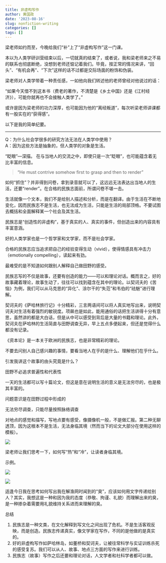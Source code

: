 ```yaml
---
title: 非虚构写作
author: 黄国政
date: '2023-08-16'
slug: nonfiction-writing
categories: []
tags: []
---
```


<!--more-->

梁老师如约而至，今晚给我们“补”上了“非虚构写作”这一门课。

本以为人类学研训营结束以后，一切就真的结束了，或者说，我和梁老师来之不易的联系也彻底断绝，没想到老师还惦记着我们。毕竟，按正常的情况来讲，“回头”、“有机会再”、“下次”这样的话不过都是交际场面的粉饰和伪装。

梁老师对人类学带着一种责任感，一如他向我们转述他的老师曾经对他说过的话：

“如果今天借不到这本书（费老的著作，不清楚是《乡土中国》还是《江村经济》），可能你就再也不会接触人类学了。”

或许是因为梁老师的功力深厚，也可能因为他的“离经叛道”，每次听梁老师讲课都有一股实在的“获得感”。

以下是我的简单纪要。

---

Q：为什么社会学很多的研究方法无法在人类学中使用？  
A：因为这些方法是抽象的，但人类学的对象是生活。

“眨眼”—深描。
在与当地人的交流之中，即使只是一次“眨眼”，也可能蕴含着无比丰富的信息。

> “He must contrive somehow first to grasp and then to render”

如何“抓住”？并非得到问卷，拿到录音就可以了，这远远无法表达出当地人的生活，还要“render”。在合格的民族志面前，所谓问卷不堪一击。

生活就像一个文本，我们不是给别人描述和分析，而是在翻译。由于生活在不断地变化，因而民族志不是生活，也无法成为生活，只能是生活的局部顶格。不要试图去概括和全面解释某一个社会及其生活。

民族志是“创造性的非虚构”，基于真实的人、真实的事件，但创造出来的内容具有丰富意涵。

好的人类学家也是一个哲学家和文学家，而不是社会学家。

合格的民族志应当追求把自己的经验变得生动（vivid），使得情感具有冲击力（emotionally compelling），读起来有劲。

最难受的是不知道如何跟别人解释自己做田野的感受。

民族志写的不仅是故事，还要有创造的能力——可以和理论对话。概而言之，好的故事藏着理论，故事生动了，往往可以找到蕴含在其中的理论。以契诃夫的《苦恼》为例，我们可以从马克思的“异化”、涂尔干的“失范”和韦伯的“祛魅”进行理解。

契诃夫的《萨哈林旅行记》十分精彩，三言两语间可以将人真实地写出来，说明契诃夫对生活有着强烈的敏锐度。项飙也是如此，能用通俗的话把生活讲得十分有意思，虽然讲的都是大白话，但是从中可以感受到背后是大量的书籍和理论。此外，契诃夫在萨哈林的生活简直与田野调查无异，早上五点多便起来，但还是觉得什么都没有记录。

《资本论》是一本关于欧洲的民族志，也是非常精彩的理论。

不要去问别人自己感兴趣的事情，要看当地人在乎的是什么、理解他们在乎什么。

引发我讲这个故事的由头究竟是什么？

田野不必追求普遍性和代表性

一天的生活都可以写十篇论文，但这是意在说明生活的意义是无法穷尽的，也是极其丰富的。

问题意识是在田野过程中形成的

无法穷尽调查，只能尽量按照脉络调查

对地点的感觉和描写，写地点要有感受，像摄像机一般，不是做汇报。第二种无聊透顶，因为这根本不是生活，无法身临其境（然而当下的论文大部分在使用这样的模板）。

![](/images/posts/2023/08/08-18-feeling-place.jpg)

梁老师让我们思考一下，如何写“热”和“冷”，让读者身临其境。

示例。

![](/images/posts/2023/08/08-18-hot-sample.jpg)

![](/images/posts/2023/08/08-18-cold-sample.jpg)

适逢今日我在思考如何写出我在解渔网时闻到的“臭”，应该如何用文字传递给别人？其实，我想这是一种和因为我的态度（恭敬、拘谨、礼貌）而理解出来的臭，是一种掺杂着需要用礼貌维持关系进而来理解的臭。

总结

1. 民族志是一种文类，在文化解释到写文化之间出现了危机。不是生活客观反映，而是创造。民族志传递真实，像文学家在写作，不同的是他做的是真实的。
2. 好的非虚构写作如萨哈林岛，如董桥和契诃夫，让被往常科学与实证训练杀死的感受复苏。我们可以从人、故事、地点三方面的写作来进行训练。
3. 民族志（故事）写作之后还要和理论对话，人文学者和社科学者都可以做。